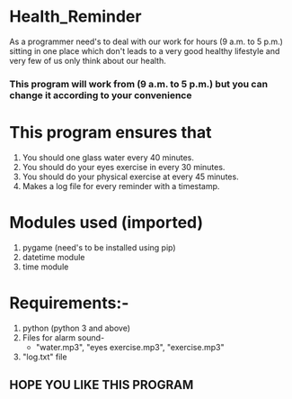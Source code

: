 # Health_Reminder
As a programmer need's to deal with our work for hours (9 a.m. to 5 p.m.) sitting in one place which don't leads to a very good healthy lifestyle and very few of us only think about our health. 
### This program will work from (9 a.m. to 5 p.m.) but you can change it according to your convenience
# This program ensures that 
1. You should one glass water every 40 minutes.
2. You should do your eyes exercise in every 30 minutes.
3. You should do your physical exercise at every 45 minutes.
4. Makes a log file for every reminder with a timestamp.
# Modules used (imported)
  1. pygame (need's to be installed using pip)
  2. datetime module
  3. time module
# Requirements:-
1. python (python 3 and above)
2. Files for alarm sound- 
    * "water.mp3", "eyes exercise.mp3", "exercise.mp3"
3. "log.txt" file
## HOPE YOU LIKE THIS PROGRAM

